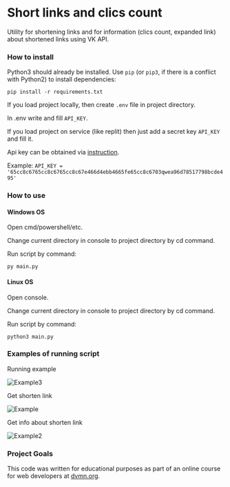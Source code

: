 # Short links and clics count

Utility for shortening links and for information (clics count, expanded link) about shortened links using VK API.
### How to install
 
Python3 should already be installed. 
Use `pip` (or `pip3`, if there is a conflict with Python2) to install dependencies:
```
pip install -r requirements.txt
```
If you load project locally, then create `.env` file in project directory.

In .env write and fill `API_KEY`.

If you load project on service (like replit) then just add a secret key `API_KEY` and fill it.

Api key can be obtained via [instruction](https://id.vk.com/about/business/go/docs/ru/vkid/latest/vk-id/tokens/service-token).

Example:
`API_KEY = '65cc8c6765cc8c6765cc8c67e466d4ebb4665fe65cc8c6703qwea96d78517798bcde495'`
### How to use

#### Windows OS

Open cmd/powershell/etc.

Change current directory in console to project directory by cd command.

Run script by command:

`py main.py`

#### Linux OS

Open console.

Change current directory in console to project directory by cd command.

Run script by command:

`python3 main.py`

### Examples of running script

Running example

![Example3](https://github.com/e13q/WA_lesson2/assets/110967581/2c701e76-a78c-48b0-affd-d188f886bd5c)


Get shorten link

![Example](https://github.com/e13q/WA_lesson2/assets/110967581/f84f1393-5a76-4bff-aea4-8874e15572aa)

Get info about shorten link

![Example2](https://github.com/e13q/WA_lesson2/assets/110967581/f5069073-2032-4d2e-b30a-7268080ef557)

### Project Goals

This code was written for educational purposes as part of an online course for web developers at [dvmn.org](https://dvmn.org/).
